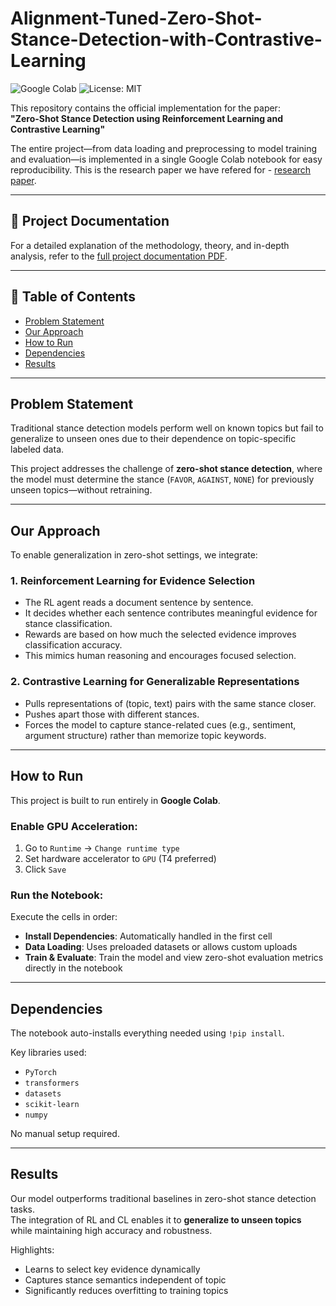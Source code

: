# Alignment-Tuned-Zero-Shot-Stance-Detection-with-Contrastive-Learning

![Google Colab](https://colab.research.google.com/assets/colab-badge.svg)
![License: MIT](https://img.shields.io/badge/License-MIT-yellow.svg)

This repository contains the official implementation for the paper:  
**"Zero-Shot Stance Detection using Reinforcement Learning and Contrastive Learning"**  

The entire project—from data loading and preprocessing to model training and evaluation—is implemented in a single Google Colab notebook for easy reproducibility.
This is the research paper we have refered for - [research paper](https://arxiv.org/pdf/2212.10560).

---

## 📄 Project Documentation

For a detailed explanation of the methodology, theory, and in-depth analysis, refer to the [full project documentation PDF](https://drive.google.com/file/d/1OGq3qJbUjxRQiQxEKdr6COB0RPv_96Nr/view?usp=drive_link).

---

## 📖 Table of Contents

- [ Problem Statement](#-problem-statement)  
- [ Our Approach](#-our-approach)  
- [ How to Run](#-how-to-run)  
- [ Dependencies](#-dependencies)  
- [ Results](#-results)  

---

## Problem Statement

Traditional stance detection models perform well on known topics but fail to generalize to unseen ones due to their dependence on topic-specific labeled data.

This project addresses the challenge of **zero-shot stance detection**, where the model must determine the stance (`FAVOR`, `AGAINST`, `NONE`) for previously unseen topics—without retraining.

---

##  Our Approach

To enable generalization in zero-shot settings, we integrate:

### 1. Reinforcement Learning for Evidence Selection  
- The RL agent reads a document sentence by sentence.  
- It decides whether each sentence contributes meaningful evidence for stance classification.  
- Rewards are based on how much the selected evidence improves classification accuracy.  
- This mimics human reasoning and encourages focused selection.

### 2. Contrastive Learning for Generalizable Representations  
- Pulls representations of (topic, text) pairs with the same stance closer.  
- Pushes apart those with different stances.  
- Forces the model to capture stance-related cues (e.g., sentiment, argument structure) rather than memorize topic keywords.

---

## How to Run

This project is built to run entirely in **Google Colab**.

###  Enable GPU Acceleration:
1. Go to `Runtime` → `Change runtime type`  
2. Set hardware accelerator to `GPU` (T4 preferred)  
3. Click `Save`

### Run the Notebook:
Execute the cells in order:

-  **Install Dependencies**: Automatically handled in the first cell  
-  **Data Loading**: Uses preloaded datasets or allows custom uploads  
-  **Train & Evaluate**: Train the model and view zero-shot evaluation metrics directly in the notebook

---

## Dependencies

The notebook auto-installs everything needed using `!pip install`.

Key libraries used:

- `PyTorch`
- `transformers`
- `datasets`
- `scikit-learn`
- `numpy`

No manual setup required.

---

## Results

Our model outperforms traditional baselines in zero-shot stance detection tasks.  
The integration of RL and CL enables it to **generalize to unseen topics** while maintaining high accuracy and robustness.

Highlights:
- Learns to select key evidence dynamically
- Captures stance semantics independent of topic
- Significantly reduces overfitting to training topics
